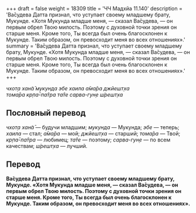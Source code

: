 +++
draft = false
weight = 18309
title = 'ЧЧ Мадхйа 11.140'
description = 'Ва̄судева Датта признал, что уступает своему младшему брату, Мукунде. «Хотя Мукунда младше меня, — сказал Ва̄судева, — он первым обрел Твою милость. Поэтому с духовной точки зрения он старше меня. Кроме того, Ты всегда был очень благосклонен к Мукунде. Таким образом, он превосходит меня во всех отношениях».'
summary = 'Ва̄судева Датта признал, что уступает своему младшему брату, Мукунде. «Хотя Мукунда младше меня, — сказал Ва̄судева, — он первым обрел Твою милость. Поэтому с духовной точки зрения он старше меня. Кроме того, Ты всегда был очень благосклонен к Мукунде. Таким образом, он превосходит меня во всех отношениях».'
+++

_чхот̣а хан̃а̄ мукунда эбе хаила а̄ма̄ра джйешт̣ха  
тома̄ра кр̣па̄-па̄тра та̄те сарва-гун̣е ш́решт̣ха_

## Пословный перевод

_чхот̣а_ _хан̃а̄_ — будучи младшим; _мукунда_ — Мукунда; _эбе_ — теперь; _хаила_ — стал; _а̄ма̄ра_ — мой; _джйешт̣ха_ — старший; _тома̄ра_ — Твой; _кр̣па̄_\-_па̄тра_ — любимец; _та̄те_ — поэтому; _сарва_\-_гун̣е_ — по всем качествам; _ш́решт̣ха_ — лучший.

## Перевод

**Ва̄судева Датта признал, что уступает своему младшему брату, Мукунде. «Хотя Мукунда младше меня, — сказал Ва̄судева, — он первым обрел Твою милость. Поэтому с духовной точки зрения он старше меня. Кроме того, Ты всегда был очень благосклонен к Мукунде. Таким образом, он превосходит меня во всех отношениях».**
